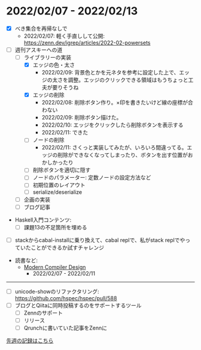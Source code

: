 # 2022/02/07 - 2022/02/13

- [x] べき集合を再帰なしで
    - 2022/02/07: 軽く手直しして公開: <https://zenn.dev/igrep/articles/2022-02-powersets>
- [ ] 週刊アスキーへの道
    - [ ] ライブラリーの実装
        - [x] エッジの色・太さ
            - 2022/02/09: 背景色とかを元ネタを参考に設定した上で、エッジの太さを調整。エッジのクリックできる領域はもうちょっと工夫が要りそうね
        - [x] エッジの削除
            - 2022/02/08: 削除ボタン作り。×印を書きたいけど線の座標が合わない
            - 2022/02/09: 削除ボタン描けた。
            - 2022/02/10: エッジをクリックしたら削除ボタンを表示する
            - 2022/02/11: できた
        - [ ] ノードの削除
            - 2022/02/11: さくっと実装してみたが、いろいろ間違ってる。エッジの削除ができなくなってしまったり、ボタンを出す位置がおかしかったり
        - [ ] 削除ボタンを適切に隠す
        - [ ] ノードのパラメーター: 定数ノードの設定方法など
        - [ ] 初期位置のレイアウト
        - [ ] serialize/deserialize
    - [ ] 企画の実装
    - [ ] ブログ記事
- Haskell入門コンテンツ:
    - [ ] 課題13の不足箇所を埋める
- [ ] stackからcabal-installに乗り換えて、cabal replで、私がstack replでやっていたことができるか試すチャレンジ
- 読書など:
    - [Modern Compiler Design](https://www.springer.com/jp/book/9781461446989)
        - 2022/02/07 - 2022/02/11

------

- [ ] unicode-showのリファクタリング: <https://github.com/hspec/hspec/pull/588>
- [ ] ブログとQiitaに同時投稿するのをサポートするツール
    - [ ] Zennのサポート
    - [ ] リリース
    - [ ] Qrunchに書いていた記事をZennに

[先週の記録はこちら](https://github.com/igrep/daily-commits/blob/b232f71bda5397c433fd2712b7d89455e965bb6b/yesterday.md)
